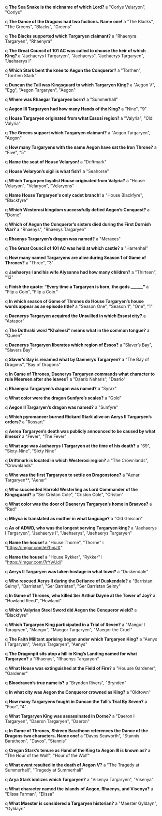 q **The Sea Snake is the nickname of which Lord?**
a "Corlys Velaryon", "Corlys"

q **The Dance of the Dragons had two factions. Name one!**
a "The Blacks", "The Greens", "Blacks", "Greens"

q **The Blacks supported which Targaryen claimant?**
a "Rhaenyra Targaryen", "Rhaenyra"

q **The Great Council of 101 AC was called to choose the heir of which King?**
a "Jaehaerys I Targaryen", "Jaehaerys", "Jaehaerys Targaryen", "Jaehaerys I"

q **Which Stark bent the knee to Aegon the Conqueror?**
a "Torrhen", "Torrhen Stark"

q **Duncan the Tall was Kingsguard to which Targaryen King?**
a "Aegon V", "Egg", "Aegon Targaryen", "Aegon"

q **Where was Rhaegar Targaryen born?**
a "Summerhall"

q **Aegon III Targaryen had how many Hands of the King?**
a "Nine", "9"

q **House Targaryen originated from what Essosi region?**
a "Valyria", "Old Valyria"

q **The Greens support which Targaryen claimant?**
a "Aegon Targaryen", "Aegon"

q **How many Targaryens with the name Aegon have sat the Iron Throne?**
a "Five", "5"

q **Name the seat of House Velaryon!**
a "Driftmark"

q **House Velaryon’s sigil is what fish?**
a "Seahorse"

q **Which Targaryen loyalist House originated from Valyria?**
a "House Velaryon", "Velaryon", "Velaryons"

q **Name House Targaryen's only cadet branch!**
a "House Blackfyre", "Blackfyre"

q **Which Westerosi kingdom successfully defied Aegon’s Conquest?**
a "Dorne"

q **Which of Aegon the Conqueror’s sisters died during the First Dornish War?**
a "Rhaenys", "Rhaenys Targaryen"

q **Rhaenys Targaryen’s dragon was named?**
a "Meraxes"

q **The Great Council of 101 AC was held at which castle?**
a "Harrenhal"

q **How many named Targaryens are alive during Season 1 of Game of Thrones?**
a "Three", "3"

q **Jaehaerys I and his wife Alysanne had how many children?**
a "Thirteen", "13"

q **Finish the quote: “Every time a Targaryen is born, the gods ______”**
a "Flip a Coin", "Flip a Coin."

q **In which season of Game of Thrones do House Targaryen’s house words appear as an episode title?**
a "Season One", "Season 1", "One", "1"

q **Daenerys Targaryen acquired the Unsullied in which Essosi city?**
a "Astapor"

q **The Dothraki word “Khaleesi” means what in the common tongue?**
a "Queen"

q **Daenerys Targaryen liberates which region of Essos?**
a "Slaver’s Bay", "Slavers Bay"

q **Slaver’s Bay is renamed what by Daenerys Targaryen?**
a "The Bay of Dragons", "Bay of Dragons"

q **In Game of Thrones, Daenerys Targaryen commands what character to rule Meereen after she leaves?**
a "Daario Naharis", "Daario"

q **Rhaenyra Targaryen’s dragon was named?**
a "Syrax"

q **What color were the dragon Sunfyre’s scales?**
a "Gold"

q **Aegon II Targaryen’s dragon was named?**
a "Sunfyre"

q **Which pyromancer burned Rickard Stark alive on Aerys II Targaryen’s orders?**
a "Rossart"

q **Aerea Targaryen’s death was publicly announced to be caused by what illness?**
a "Fever", "The Fever"

q **What age was Jaehaerys I Targaryen at the time of his death?**
a "69", "Sixty-Nine", "Sixty Nine"

q **Driftmark is located in which Westerosi region?**
a "The Crownlands", "Crownlands"

q **Who was the first Targaryen to settle on Dragonstone?**
a "Aenar Targaryen**, "Aenar"

q **Who succeeded Harrold Westerling as Lord Commander of the Kingsguard?**
a "Ser Criston Cole", "Criston Cole", "Criston"

q **What color was the door of Daenerys Targaryen’s home in Braavos?**
a "Red"

q **Mhysa is translated as mother in what language?**
a "Old Ghiscari"

q **As of ADWD, who was the longest serving Targaryen king?**
a "Jaehaerys I Targaryen", "Jaehaerys I", "Jaehaerys", "Jaehaerys Targaryen" 

q **Name the house!**
a "House Thorne", "Thorne"
i "https://imgur.com/eZhnjJX"

q **Name the house!**
a "House Rykker", "Rykker"
i "https://imgur.com/7rYwUdi"

q **Aerys II Targaryen was taken hostage in what town?**
a "Duskendale"

q **Who rescued Aerys II during the Defiance of Duskendale?**
a "Barristan Selmy", "Barristan", "Ser Barristan", "Ser Barristan Selmy"

q **In Game of Thrones, who killed Ser Arthur Dayne at the Tower of Joy?**
a "Howland Reed", "Howland"

q **Which Valyrian Steel Sword did Aegon the Conqueror wield?**
a "Blackfyre"

q **Which Targaryen King participated in a Trial of Seven?**
a "Maegor I Taragryen", "Maegor", "Maegor Targaryen", "Maegor the Cruel"

q **The Faith Militant uprising began under which Targaryen King?**
a "Aenys I Targaryen", "Aenys Targaryen", "Aenys"

q **The Dragonpit sits atop a hill in King’s Landing named for what Targaryen?**
a "Rhaenys", "Rhaenys Targaryen"

q **What House was extinguished at the Field of Fire?**
a "Houuse Gardener", "Gardener"

q **Bloodraven’s true name is?**
a "Brynden Rivers", "Brynden"

q **In what city was Aegon the Conqueror crowned as King?**
a "Oldtown"

q **How many Targaryens fought in Duncan the Tall’s Trial By Seven?**
a "Four", "4"

q **What Targaryen King was assassinated in Dorne?**
a "Daeron I Targaryen", "Daeron Targaryen", "Daeron"

q **In Game of Thrones, Shireen Baratheon references the Dance of the Dragons two characters. Name one!**
a "Davos Seaworth", "Stannis Baratheon", "Davos", "Stannis"

q **Cregan Stark’s tenure as Hand of the King to Aegon III is known as?**
a "The Hour of the Wolf", "Hour of the Wolf"

q **What event resulted in the death of Aegon V?**
a "The Tragedy at Summerhall", "Tragedy at Summerhall"

q **Arya Stark idolizes which Targaryen?**
a "Visenya Targaryen", "Visenya"

q **What character named the islands of Aegon, Rhaenys, and Visenya?**
a "Elissa Farman", "Elissa"

q **What Maester is considered a Targaryen historian?**
a "Maester Gyldayn", "Gyldayn"
